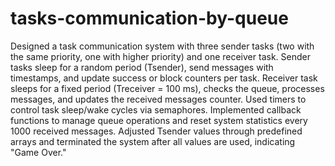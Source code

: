 # tasks-communication-by-queue
Designed a task communication system with three sender tasks (two with the same priority, one with higher priority) and one receiver task.
Sender tasks sleep for a random period (Tsender), send messages with timestamps, and update success or block counters per task.
Receiver task sleeps for a fixed period (Treceiver = 100 ms), checks the queue, processes messages, and updates the received messages counter.
Used timers to control task sleep/wake cycles via semaphores.
Implemented callback functions to manage queue operations and reset system statistics every 1000 received messages.
Adjusted Tsender values through predefined arrays and terminated the system after all values are used, indicating "Game Over."
